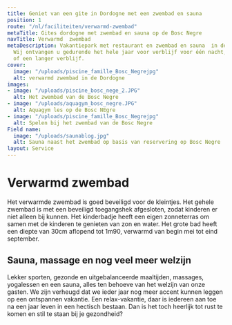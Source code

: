 ```yaml
---
title: Geniet van een gite in Dordogne met een zwembad en sauna
position: 1
route: "/nl/faciliteiten/verwarmd-zwembad"
metaTitle: Gites dordogne met zwembad en sauna op de Bosc Negre
navTitle: Verwarmd  zwembad
metaDescription: Vakantiepark met restaurant en zwembad en sauna  in de Dordogne.
  Wij ontvangen u gedurende het hele jaar voor verblijf voor één nacht, een weekend,
  of een langer verblijf.
cover:
  image: "/uploads/piscine_famille_Bosc_Negrejpg"
  alt: verwarmd zwembad in de Dordogne
images:
- image: "/uploads/piscine_bosc_nege_2.JPG"
  alt: Het zwembad van de Bosc Negre
- image: "/uploads/aquagym_bosc_negre.JPG"
  alt: Aquagym les op de Bosc NEgre
- image: "/uploads/piscine_famille_Bosc_Negrejpg"
  alt: Spelen bij het zwembad van de Bosc Negre
Field name:
  image: "/uploads/saunablog.jpg"
  alt: Sauna naast het zwembad op basis van reservering op Bosc Negre
layout: Service
---
```



# Verwarmd zwembad
Het verwarmde zwembad is goed beveiligd voor de kleintjes. Het gehele zwembad is met een beveiligd toegangshek afgesloten, zodat kinderen er niet alleen bij kunnen. Het kinderbadje heeft een eigen zonneterras om samen met de kinderen te genieten van zon en water. Het grote bad heeft een diepte van 30cm aflopend tot 1m90, verwarmd van begin mei tot eind september.

## Sauna, massage en nog veel meer welzijn
Lekker sporten, gezonde en uitgebalanceerde maaltijden, massages, yogalessen en een sauna, alles ten behoeve van het welzijn van onze gasten. We zijn verheugd dat we ieder jaar nog meer accent kunnen leggen op een ontspannen vakantie. Een relax-vakantie, daar is iedereen aan toe na een jaar leven in een hectisch bestaan. Dan is het toch heerlijk tot rust te komen en stil te staan bij je gezondheid?